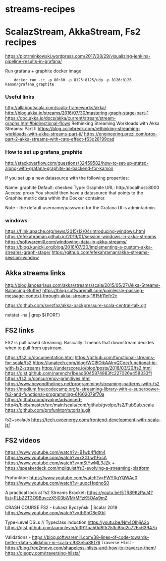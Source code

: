 # streams-recipes
ScalazStream, AkkaStream, Fs2 recipes
==================================

https://piotrminkowski.wordpress.com/2017/08/29/visualizing-jenkins-pipeline-results-in-grafana/

 
Run grafana + graphite docker image   

``` 
    docker run -it -p 80:80 -p 8125:8125/udp -p 8126:8126 kamon/grafana_graphite
```

### Useful links ###

http://allaboutscala.com/scala-frameworks/akka/
http://blog.akka.io/streams/2016/07/30/mastering-graph-stage-part-1
https://doc.akka.io/docs/akka/current/stream/stream-graphs.html#bidirectional-flows
Rethinking Streaming Workloads with Akka Streams: Part II https://blog.colinbreck.com/rethinking-streaming-workloads-with-akka-streams-part-ii/
https://engineering.prezi.com/prox-part-2-akka-streams-with-cats-effect-f63c28199cad

### How to set up grafana_graphite ### 

http://stackoverflow.com/questions/32459582/how-to-set-up-statsd-along-with-grafana-graphite-as-backend-for-kamon


If you set up a new datasource with the following properties:

Name: graphite
Default: checked
Type: Graphite
URL: http://localhost:8000
Access: proxy
You should then have a datasource that points to the Graphite metric data within the Docker container.

Note - the default username/password for the Grafana UI is admin/admin.



### windows ###

https://flink.apache.org/news/2015/12/04/Introducing-windows.html
https://efekahraman.github.io/2019/01/session-windows-in-akka-streams
https://softwaremill.com/windowing-data-in-akka-streams/
https://blog.kunicki.org/blog/2016/07/20/implementing-a-custom-akka-streams-graph-stage/
https://github.com/efekahraman/akka-streams-session-window


## Akka streams links ##
http://blog.lancearlaus.com/akka/streams/scala/2015/05/27/Akka-Streams-Balancing-Buffer/
https://blog.softwaremill.com/painlessly-passing-message-context-through-akka-streams-1615b11efc2c


https://github.com/svezfaz/akka-backpressure-scala-central-talk.git

netstat -na | grep ${PORT}

## FS2 links ##
FS2 is pull based streaming. Basically it means that downstream decides when to pull from upstream.    

https://fs2.io/documentation.html
https://github.com/functional-streams-for-scala/fs2
https://lunatech.com/blog/WCl5OikAAIrvQCoc/functional-io-with-fs2-streams
https://underscore.io/blog/posts/2018/03/20/fs2.html
https://gist.github.com/narench/1bead6045874883fc227026e458333f1
https://fs2.io/concurrency-primitives.html
https://www.beyondthelines.net/programming/streaming-patterns-with-fs2
https://medium.freecodecamp.org/a-streaming-library-with-a-superpower-fs2-and-functional-programming-6f602079f70a
https://github.com/gvolpe/advanced-http4s/blob/master/src/main/scala/com/github/gvolpe/fs2/PubSub.scala
https://github.com/profunktor/tutorials.git

fs2+scalaJs https://tech.ovoenergy.com/frontend-development-with-scala-js/

## FS2 videos ##
https://www.youtube.com/watch?v=B1wb4fIdtn4
https://www.youtube.com/watch?v=x3GLwl1FxcA
https://www.youtube.com/watch?v=mStYwML3JZk + https://speakerdeck.com/mpilquist/fs3-evolving-a-streaming-platform

Profunktor:
    https://www.youtube.com/watch?v=FWYXqYQWAc0
    https://www.youtube.com/watch?v=uuocHqdnoS0

A practical look at fs2 Streams Bracket:
  https://youtu.be/5TR89KzPaJ4?list=PLbZ2T3O9BuvczX5j03bWMrMFzK5OAs9mZ

CRASH COURSE FS2 - Łukasz Byczyński | Scalar 2019 
https://www.youtube.com/watch?v=tbShO8eIXbI    


Type-Level DSLs // Typeclass induction
https://youtu.be/Nm4OIhjjA2o
https://gist.github.com/aaronlevin/d3911ba50d8f5253c85d2c726c63947b


Validations - https://blog.softwaremill.com/38-lines-of-code-towards-better-data-validation-in-scala-c933e5a88f76
Traverse HList - 
    https://blog.free2move.com/shapeless-hlists-and-how-to-traverse-them/
    https://olegpy.com/traversing-hlists/
        

  
